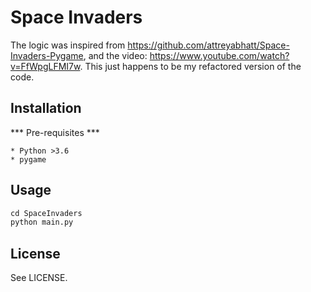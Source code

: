 # Space Invaders

The logic was inspired from https://github.com/attreyabhatt/Space-Invaders-Pygame, and the video: https://www.youtube.com/watch?v=FfWpgLFMI7w. This just happens to be my refactored version of the code.

## Installation

*** Pre-requisites ***

    * Python >3.6
    * pygame

## Usage

```python
cd SpaceInvaders
python main.py
```

## License

See LICENSE.